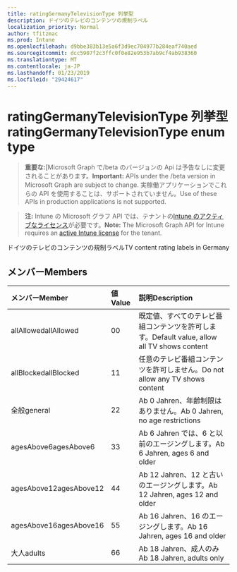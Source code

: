 ```yaml
---
title: ratingGermanyTelevisionType 列挙型
description: ドイツのテレビのコンテンツの規制ラベル
localization_priority: Normal
author: tfitzmac
ms.prod: Intune
ms.openlocfilehash: d9bbe383b13e5a6f3d9ec704977b284eaf740aed
ms.sourcegitcommit: dcc5907f2c3ffc0f0e82e953b7ab9cf4ab938360
ms.translationtype: MT
ms.contentlocale: ja-JP
ms.lasthandoff: 01/23/2019
ms.locfileid: "29424617"
---
```

# <a name="ratinggermanytelevisiontype-enum-type"></a><span data-ttu-id="00f2b-103">ratingGermanyTelevisionType 列挙型</span><span class="sxs-lookup"><span data-stu-id="00f2b-103">ratingGermanyTelevisionType enum type</span></span>

> <span data-ttu-id="00f2b-104">**重要な:**[Microsoft Graph で/beta のバージョンの Api は予告なしに変更されることがあります。</span><span class="sxs-lookup"><span data-stu-id="00f2b-104">**Important:** APIs under the /beta version in Microsoft Graph are subject to change.</span></span> <span data-ttu-id="00f2b-105">実稼働アプリケーションでこれらの API を使用することは、サポートされていません。</span><span class="sxs-lookup"><span data-stu-id="00f2b-105">Use of these APIs in production applications is not supported.</span></span>

> <span data-ttu-id="00f2b-106">**注:** Intune の Microsoft グラフ API では、テナントの[Intune のアクティブなライセンス](https://go.microsoft.com/fwlink/?linkid=839381)が必要です。</span><span class="sxs-lookup"><span data-stu-id="00f2b-106">**Note:** The Microsoft Graph API for Intune requires an [active Intune license](https://go.microsoft.com/fwlink/?linkid=839381) for the tenant.</span></span>

<span data-ttu-id="00f2b-107">ドイツのテレビのコンテンツの規制ラベル</span><span class="sxs-lookup"><span data-stu-id="00f2b-107">TV content rating labels in Germany</span></span>

## <a name="members"></a><span data-ttu-id="00f2b-108">メンバー</span><span class="sxs-lookup"><span data-stu-id="00f2b-108">Members</span></span>
|<span data-ttu-id="00f2b-109">メンバー</span><span class="sxs-lookup"><span data-stu-id="00f2b-109">Member</span></span>|<span data-ttu-id="00f2b-110">値</span><span class="sxs-lookup"><span data-stu-id="00f2b-110">Value</span></span>|<span data-ttu-id="00f2b-111">説明</span><span class="sxs-lookup"><span data-stu-id="00f2b-111">Description</span></span>|
|:---|:---|:---|
|<span data-ttu-id="00f2b-112">allAllowed</span><span class="sxs-lookup"><span data-stu-id="00f2b-112">allAllowed</span></span>|<span data-ttu-id="00f2b-113">0</span><span class="sxs-lookup"><span data-stu-id="00f2b-113">0</span></span>|<span data-ttu-id="00f2b-114">既定値、すべてのテレビ番組コンテンツを許可します。</span><span class="sxs-lookup"><span data-stu-id="00f2b-114">Default value, allow all TV shows content</span></span>|
|<span data-ttu-id="00f2b-115">allBlocked</span><span class="sxs-lookup"><span data-stu-id="00f2b-115">allBlocked</span></span>|<span data-ttu-id="00f2b-116">1</span><span class="sxs-lookup"><span data-stu-id="00f2b-116">1</span></span>|<span data-ttu-id="00f2b-117">任意のテレビ番組コンテンツを許可しません。</span><span class="sxs-lookup"><span data-stu-id="00f2b-117">Do not allow any TV shows content</span></span>|
|<span data-ttu-id="00f2b-118">全般</span><span class="sxs-lookup"><span data-stu-id="00f2b-118">general</span></span>|<span data-ttu-id="00f2b-119">2</span><span class="sxs-lookup"><span data-stu-id="00f2b-119">2</span></span>|<span data-ttu-id="00f2b-120">Ab 0 Jahren、年齢制限はありません。</span><span class="sxs-lookup"><span data-stu-id="00f2b-120">Ab 0 Jahren, no age restrictions</span></span>|
|<span data-ttu-id="00f2b-121">agesAbove6</span><span class="sxs-lookup"><span data-stu-id="00f2b-121">agesAbove6</span></span>|<span data-ttu-id="00f2b-122">3</span><span class="sxs-lookup"><span data-stu-id="00f2b-122">3</span></span>|<span data-ttu-id="00f2b-123">Ab 6 Jahren では、6 と以前のエージングします。</span><span class="sxs-lookup"><span data-stu-id="00f2b-123">Ab 6 Jahren, ages 6 and older</span></span>|
|<span data-ttu-id="00f2b-124">agesAbove12</span><span class="sxs-lookup"><span data-stu-id="00f2b-124">agesAbove12</span></span>|<span data-ttu-id="00f2b-125">4</span><span class="sxs-lookup"><span data-stu-id="00f2b-125">4</span></span>|<span data-ttu-id="00f2b-126">Ab 12 Jahren、12 と古いのエージングします。</span><span class="sxs-lookup"><span data-stu-id="00f2b-126">Ab 12 Jahren, ages 12 and older</span></span>|
|<span data-ttu-id="00f2b-127">agesAbove16</span><span class="sxs-lookup"><span data-stu-id="00f2b-127">agesAbove16</span></span>|<span data-ttu-id="00f2b-128">5</span><span class="sxs-lookup"><span data-stu-id="00f2b-128">5</span></span>|<span data-ttu-id="00f2b-129">Ab 16 Jahren、16 のエージングします。</span><span class="sxs-lookup"><span data-stu-id="00f2b-129">Ab 16 Jahren, ages 16 and older</span></span>|
|<span data-ttu-id="00f2b-130">大人</span><span class="sxs-lookup"><span data-stu-id="00f2b-130">adults</span></span>|<span data-ttu-id="00f2b-131">6</span><span class="sxs-lookup"><span data-stu-id="00f2b-131">6</span></span>|<span data-ttu-id="00f2b-132">Ab 18 Jahren、成人のみ</span><span class="sxs-lookup"><span data-stu-id="00f2b-132">Ab 18 Jahren, adults only</span></span>|




